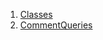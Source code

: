 

1. [Classes](utils_comment_queries/utils_comment_queries-library.html#classes)
2. [CommentQueries](utils_comment_queries/CommentQueries-class.html)
